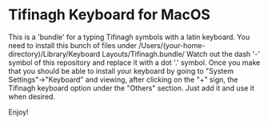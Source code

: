 # Tifinagh Keyboard for MacOS

This is a 'bundle' for a typing Tifinagh symbols with a latin keyboard. You need to install this bunch of files under /Users/(your-home-directory)/Library/Keyboard Layouts/Tifinagh.bundle/ Watch out the dash '-' symbol of this repository and replace it with a dot '.' symbol. Once you make that you should be able to install your keyboard by going to "System Settings"->"Keyboard" and viewing, after clicking on the "+" sign, the Tifinagh keyboard option under the "Others" section. Just add it and use it when desired.

Enjoy!

